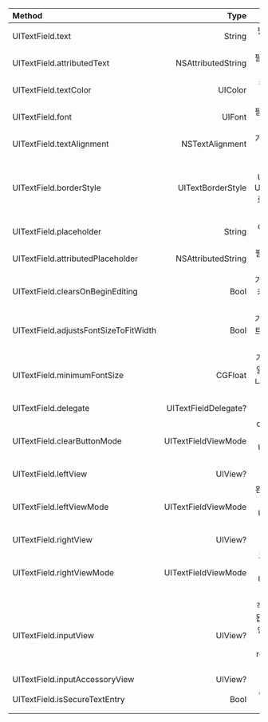 | Method   | Type  | Description |
| :----- | ----: | :---: |
|UITextField.text | String | 필드에 표시 할 텍스트를 가져 오거나 설정합니다.|
|UITextField.attributedText | NSAttributedString | 필드에 표시된 속성있는 텍스트를 가져 오거나 설정합니다.|
|UITextField.textColor | UIColor | 필드의 텍스트 색상을 가져 오거나 설정합니다.|
|UITextField.font | UIFont | 필드의 텍스트 폰트를 얻거나 설정합니다.|
|UITextField.textAlignment | NSTextAlignment | 기본값은 NSLeftTextAlignment입니다.|
|UITextField.borderStyle | UITextBorderStyle | 기본값은 UITextBorderStyleNone입니다. UITextBorderStyleRoundedRect로 설정하면 사용자 정의 배경 이미지가 무시됩니다.|
|UITextField.placeholder | String | default는 nil입니다. 문자열은 70 % 회색으로 그려진다.|
|UITextField.attributedPlaceholder | NSAttributedString | 필드의 고유 한 자리 표시 자 가져 오기 또는 설정|
|UITextField.clearsOnBeginEditing | Bool | 기본값은 NO입니다. 클릭 한 위치로 커서를 이동합니다. 예이면 모든 텍스트가 지워집니다.|
|UITextField.adjustsFontSizeToFitWidth | Bool | 기본값은 NO입니다. 예인 경우 텍스트는 기준선을 따라 minFontSize로 축소됩니다.|
|UITextField.minimumFontSize | CGFloat | 기본값은 0.0입니다. 실제 최소값은 읽을 수있는 값으로 고정 될 수 있습니다. adjustsFontSizeToFitWidth가 YES 인 경우에 사용됩니다.|
|UITextField.delegate | UITextFieldDelegate? | 기본값은 nil입니다. 약한 참조|
|UITextField.clearButtonMode | UITextFieldViewMode | clear 버튼이 표시되면 설정합니다. 기본값은 UITextFieldViewModeNever입니다.|
|UITextField.leftView | UIView? | 예 : 돋보기|
|UITextField.leftViewMode | UITextFieldViewMode | 왼쪽 뷰가 표시 될 때 설정합니다. 기본값은 UITextFieldViewModeNever입니다.|
|UITextField.rightView | UIView? | 예 : 북마크 버튼|
|UITextField.rightViewMode | UITextFieldViewMode | 오른쪽 뷰가 표시되면 설정합니다. 기본값은 UITextFieldViewModeNever입니다.|
|UITextField.inputView | UIView? | 객체가 첫 번째 응답자가 될 때 표시됩니다. nil로 설정하면 다음 응답 체인으로 되돌립니다. 첫 번째 응답자가 설정되어 있으면 reloadInputViews가 호출 될 때까지 적용되지 않습니다.|
|UITextField.inputAccessoryView | UIView?|
|UITextField.isSecureTextEntry | Bool | 예 : 필드에 암호 또는 카드 번호와 같은 기밀 입력이 포함 된 경우|
